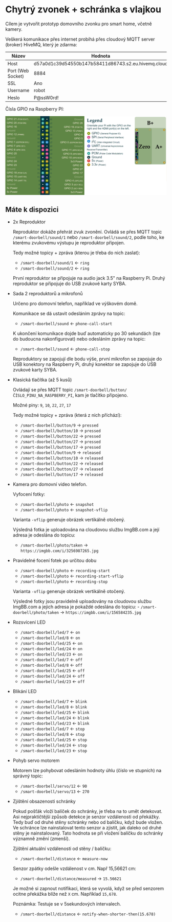 Chytrý zvonek + schránka s vlajkou
==================================

Cílem je vytvořit prototyp domovního zvonku pro smart home, včetně kamery.

Veškerá komunikace přes internet probíhá přes cloudový MQTT server (broker) HiveMQ, který je zdarma:

| Název             | Hodnota                                             |
|-------------------|-----------------------------------------------------|
| Host              | d57a0d1c39d54550b147b58411d86743.s2.eu.hivemq.cloud |
| Port (Web Socket) | 8884                                                |
| SSL               | Ano                                                 |
| Username          | robot                                               |   
| Heslo             | P@ssW0rd!                                           |


Čísla GPIO na Raspberry PI:

![RPi Pinout](Raspberry-Pi-pinout.png)



Máte k dispozici
----------------

-   2x Reproduktor

    Reproduktor dokáže přehrát zvuk zvonění.
    Ovládá se přes MQTT topic `/smart-doorbell/sound/1` nebo `/smart-doorbell/sound/2`,
    podle toho, ke kterému zvukovému výstupu je reproduktor připojen.

    Tedy možné topicy + zpráva (kterou je třeba do nich zaslat):
    -   `/smart-doorbell/sound/1` ← `ring`
    -   `/smart-doorbell/sound/2` ← `ring`

    První reproduktor se připojuje na audio jack 3.5" na Raspberry Pi.
    Druhý reproduktor se připojuje do USB zvukové karty SYBA.


-   Sada 2 reproduktorů a mikrofonů

    Určeno pro domovní telefon, například ve výškovém domě.

    Komunikace se dá ustavit odesláním zprávy na topic:
    -   `/smart-doorbell/sound` ← `phone-call-start`

    K ukončení komunikace dojde buď automaticky po 30 sekundách (lze do budoucna nakonfigurovat)
    nebo odesláním zprávy na topic:
    -   `/smart-doorbell/sound` ← `phone-call-stop`

    Reproduktory se zapojují dle bodu výše, první mikrofon se zapojuje do USB konektory na Raspberry Pi,
    druhý konektor se zapojuje do USB zvukové karty SYBA.


-   Klasická tlačítka (až 5 kusů)

    Ovládají se přes MQTT topic `/smart-doorbell/button/ČÍSLO_PINU_NA_RASPBERRY_PI`, kam je tlačítko připojeno.

    Možné piny: `9`, `10`, `22`, `27`, `17`

    Tedy možné topicy + zpráva (která z nich příchází):
    -   `/smart-doorbell/button/9` → `pressed`
    -   `/smart-doorbell/button/10` → `pressed`
    -   `/smart-doorbell/button/22` → `pressed`
    -   `/smart-doorbell/button/27` → `pressed`
    -   `/smart-doorbell/button/17` → `pressed`
    -   `/smart-doorbell/button/9` → `released`
    -   `/smart-doorbell/button/10` → `released`
    -   `/smart-doorbell/button/22` → `released`
    -   `/smart-doorbell/button/27` → `released`
    -   `/smart-doorbell/button/17` → `released`


-   Kamera pro domovní video telefon.

    Vyfocení fotky: 
    -   `/smart-doorbell/photo` ← `snapshot`
    -   `/smart-doorbell/photo` ← `snapshot-vflip`
    
    Varianta `-vflip` generuje obrázek vertikálně otočený.

    Výsledná fotka je uploadována na cloudovou službu ImgBB.com a její adresa je odeslána do topicu:
    -   `/smart-doorbell/photo/taken` → `https://imgbb.com/i/3256987265.jpg`

- Pravidelné focení fotek po určitou dobu
    -   `/smart-doorbell/photo` ← `recording-start`
    -   `/smart-doorbell/photo` ← `recording-start-vflip`
    -   `/smart-doorbell/photo` ← `recording-stop`

  Varianta `-vflip` generuje obrázek vertikálně otočený.

  Výsledné fotky jsou pravidelně uploadovány na cloudovou službu ImgBB.com a jejich adresa je pokaždé odeslána do topicu:
      -   `/smart-doorbell/photo/taken` → `https://imgbb.com/i/156584235.jpg`

- Rozsvícení LED
    -   `/smart-doorbell/led/7` ← `on`
    -   `/smart-doorbell/led/8` ← `on`
    -   `/smart-doorbell/led/25` ← `on`
    -   `/smart-doorbell/led/24` ← `on`
    -   `/smart-doorbell/led/23` ← `on`
    -   `/smart-doorbell/led/7` ← `off`
    -   `/smart-doorbell/led/8` ← `off`
    -   `/smart-doorbell/led/25` ← `off`
    -   `/smart-doorbell/led/24` ← `off`
    -   `/smart-doorbell/led/23` ← `off`

- Blikání LED
    -   `/smart-doorbell/led/7` ← `blink`
    -   `/smart-doorbell/led/8` ← `blink`
    -   `/smart-doorbell/led/25` ← `blink`
    -   `/smart-doorbell/led/24` ← `blink`
    -   `/smart-doorbell/led/23` ← `blink`
    -   `/smart-doorbell/led/7` ← `stop`
    -   `/smart-doorbell/led/8` ← `stop`
    -   `/smart-doorbell/led/25` ← `stop`
    -   `/smart-doorbell/led/24` ← `stop`
    -   `/smart-doorbell/led/23` ← `stop`

-   Pohyb servo motorem

    Motorem lze pohybovat odesláním hodnoty úhlu (číslo ve stupních) na správný topic:
    -   `/smart-doorbell/servo/12` ← `90`
    -   `/smart-doorbell/servo/13` ← `270`


-   Zjištění obsazenosti schránky

    Pokud pošťák vloží balíček do schránky, je třeba na to umět detekovat.
    Asi nejpraktičtější způsob detekce je senzor vzdálenosti od překážky.
    Tedy buď od druhé stěny schránky nebo od balíčku, když bude vložen.
    Ve schránce lze nainstalovat tento senzor a zjistit, jak daleko od druhé stěny 
    je nainstalovaný. Tato hodnota se při vložení balíčku do schránky
    významně změní (zmenší).
    
    Zjištění aktuální vzdálenosti od stěny / balíčku:
    -   `/smart-doorbell/distance` ← `measure-now`
    
    Senzor zpátky odešle vzdálenost v cm. Např 15,56621 cm:
    -   `/smart-doorbell/distance/measured` → `15.56621`

    Je možné si zapnout notifikaci, která se vyvolá,
    když se před senzorem ocitne překážka
    blíže než `X` cm. Například `15,678`.
    
    Poznámka: Testuje se v 5sekundových intervalech.
    -   `/smart-doorbell/distance` ← `notify-when-shorter-then(15.678)`
